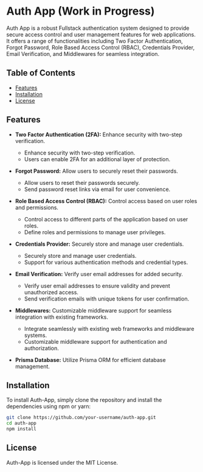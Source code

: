 # Auth App (Work in Progress)

Auth App is a robust Fullstack authentication system designed to provide secure access control and user management features for web applications. It offers a range of functionalities including Two Factor Authentication, Forgot Password, Role Based Access Control (RBAC), Credentials Provider, Email Verification, and Middlewares for seamless integration.

## Table of Contents
- [Features](#features)
- [Installation](#installation)
- [License](#license)

## Features

- **Two Factor Authentication (2FA):** Enhance security with two-step verification.
  - Enhance security with two-step verification.
  - Users can enable 2FA for an additional layer of protection.

- **Forgot Password:** Allow users to securely reset their passwords.
  - Allow users to reset their passwords securely.
  - Send password reset links via email for user convenience.

- **Role Based Access Control (RBAC):** Control access based on user roles and permissions.
  - Control access to different parts of the application based on user roles.
  - Define roles and permissions to manage user privileges.
- **Credentials Provider:** Securely store and manage user credentials.
  - Securely store and manage user credentials.
  - Support for various authentication methods and credential types.
- **Email Verification:** Verify user email addresses for added security.
  - Verify user email addresses to ensure validity and prevent unauthorized access.
  - Send verification emails with unique tokens for user confirmation.
- **Middlewares:** Customizable middleware support for seamless integration with existing frameworks.
  - Integrate seamlessly with existing web frameworks and middleware systems.
  - Customizable middleware support for authentication and authorization.

- **Prisma Database:** Utilize Prisma ORM for efficient database management.

## Installation

To install Auth-App, simply clone the repository and install the dependencies using npm or yarn:

```bash
git clone https://github.com/your-username/auth-app.git
cd auth-app
npm install
```

## License
Auth-App is licensed under the MIT License.
